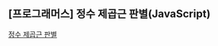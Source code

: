## **\[프로그래머스\] 정수 제곱근 판별(JavaScript)**
[정수 제곱근 판별](https://school.programmers.co.kr/learn/courses/30/lessons/12934)